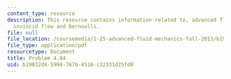 ```yaml
---
content_type: resource
description: This resource contains information related to, advanced fluid mechanics,
  inviscid flow and bernoulli.
file: null
file_location: /coursemedia/2-25-advanced-fluid-mechanics-fall-2013/b19032d45994767b4516c32331d25fd0_MIT2_25F13_Shapi4.04_Prob.pdf
file_type: application/pdf
resourcetype: Document
title: Problem 4.04
uid: b19032d4-5994-767b-4516-c32331d25fd0
---
```

